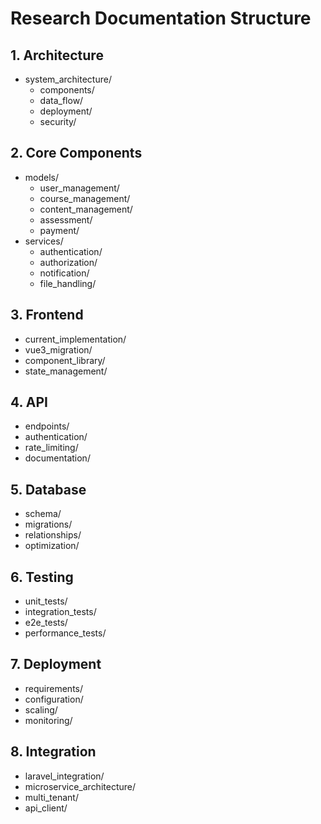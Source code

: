 # Research Documentation Structure

## 1. Architecture
- system_architecture/
  - components/
  - data_flow/
  - deployment/
  - security/

## 2. Core Components
- models/
  - user_management/
  - course_management/
  - content_management/
  - assessment/
  - payment/
- services/
  - authentication/
  - authorization/
  - notification/
  - file_handling/

## 3. Frontend
- current_implementation/
- vue3_migration/
- component_library/
- state_management/

## 4. API
- endpoints/
- authentication/
- rate_limiting/
- documentation/

## 5. Database
- schema/
- migrations/
- relationships/
- optimization/

## 6. Testing
- unit_tests/
- integration_tests/
- e2e_tests/
- performance_tests/

## 7. Deployment
- requirements/
- configuration/
- scaling/
- monitoring/

## 8. Integration
- laravel_integration/
- microservice_architecture/
- multi_tenant/
- api_client/ 